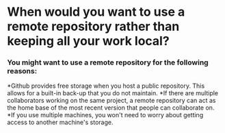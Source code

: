 
# When would you want to use a remote repository rather than keeping all your work local?

### You might want to use a remote repository for the following reasons:

*Github provides free storage when you host a public repository. This allows for a built-in back-up that you do not maintain.
*If there are multiple collaborators working on the same project, a remote repository can act as the home base of the most recent version that people can collaborate on.
*If you use multiple machines, you won't need to worry about getting access to another machine's storage.
